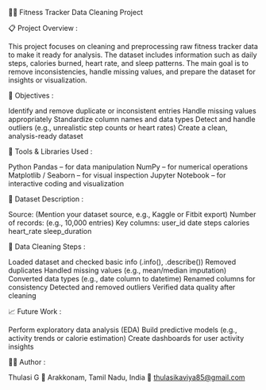 🏋️‍♂️ Fitness Tracker Data Cleaning Project

📋 Project Overview :

This project focuses on cleaning and preprocessing raw fitness tracker data to make it ready for analysis.
The dataset includes information such as daily steps, calories burned, heart rate, and sleep patterns.
The main goal is to remove inconsistencies, handle missing values, and prepare the dataset for insights or visualization.

🎯 Objectives :

Identify and remove duplicate or inconsistent entries
Handle missing values appropriately
Standardize column names and data types
Detect and handle outliers (e.g., unrealistic step counts or heart rates)
Create a clean, analysis-ready dataset

🧰 Tools & Libraries Used :

Python
Pandas – for data manipulation
NumPy – for numerical operations
Matplotlib / Seaborn – for visual inspection
Jupyter Notebook – for interactive coding and visualization

📂 Dataset Description :

Source: (Mention your dataset source, e.g., Kaggle or Fitbit export)
Number of records: (e.g., 10,000 entries)
Key columns:
user_id
date
steps
calories
heart_rate
sleep_duration

🔧 Data Cleaning Steps :

Loaded dataset and checked basic info (.info(), .describe())
Removed duplicates
Handled missing values (e.g., mean/median imputation)
Converted data types (e.g., date column to datetime)
Renamed columns for consistency
Detected and removed outliers
Verified data quality after cleaning

📈 Future Work :

Perform exploratory data analysis (EDA)
Build predictive models (e.g., activity trends or calorie estimation)
Create dashboards for user activity insights

👨‍💻 Author :

Thulasi G
📍 Arakkonam, Tamil Nadu, India
📧 thulasikaviya85@gmail.com



